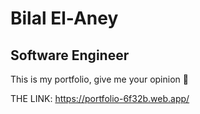 <!-- @format -->

# Bilal El-Aney

## Software Engineer

This is my portfolio, give me your opinion 💖

THE LINK: 
https://portfolio-6f32b.web.app/

